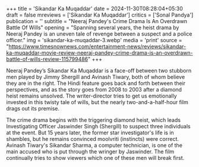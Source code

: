 +++
title = 'Sikandar Ka Muqaddar'
date = 2024-11-30T08:28:04+05:30
draft = false
mreviews = ['Sikandar Ka Muqaddar']
critics = ['Sonal Pandya']
publication = ''
subtitle = "Neeraj Pandey's Crime Drama Is An Overdrawn Battle Of Wills"
opening = "Spanning several years, the heist drama by Neeraj Pandey is an uneven tale of revenge between a suspect and a police officer."
img = 'sikandar-ka-muqaddar-3.webp'
media = 'print'
source = "https://www.timesnownews.com/entertainment-news/reviews/sikandar-ka-muqaddar-movie-review-neeraj-pandey-crime-drama-is-an-overdrawn-battle-of-wills-review-115799486"
+++

Neeraj Pandey’s Sikandar Ka Muqaddar is a face-off between two stubborn men played by Jimmy Shergill and Avinash Tiwary, both of whom believe they are in the right. The Hindi feature goes back and forth between their perspectives, and as the story goes from 2008 to 2003 after a diamond heist remains unsolved. The writer-director tries to get us emotionally invested in this twisty tale of wills, but the nearly two-and-a-half-hour film drags out its premise.

The crime drama begins with the triggering diamond heist, which leads Investigating Officer Jaswinder Singh (Shergill) to suspect three individuals at the event. But 15 years later, the former star investigator's life is in shambles, but he remains convinced moolvriti (instincts) were correct. Avinash Tiwary's Sikandar Sharma, a computer technician, is one of the main accused who is put through the wringer by Jaswinder. The film continually tries to show viewers which one of these men will break first.
